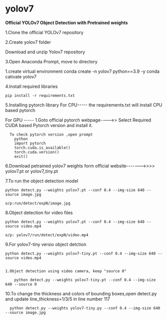 # yolov7
**Official YOLOv7 Object Detection with Pretrained weights**

1.Clone the official YOLOv7 repository

2.Create yolov7 folder

Download and unzip Yolov7 repository

3.Open Anaconda Prompt, move to directory

  1.create virtual environment
    conda create -n yolov7 python==3.9 -y
    conda cativate yolov7

4.Install required libraries

    pip install -r requirements.txt

5.Installing pytorch library
  For CPU-----
    the requirements.txt will install CPU based pytorch

  For GPU -----
    1.Goto official pytorch webpage---->> Select Required CUDA based Pytorch version and install it.
      
      To check pytorch version ,open prompt
        python
        import pytorch
        torch.cuda.is_available()
        torch.cuda.version()
        exit()

6.Download petrained yolov7 weights form official website------->>>> yolov7.pt  or  yolov7_tiny.pt

7.To run the object detection model
    
    python detect.py --weights yolov7.pt --conf 0.4 --img-size 640 --source image.jpg

    o/p:run/detect/expN/image.jpg

8.Object detection for video files
    
    python detect.py --weights yolov7.pt --conf 0.4 --img-size 640 --source video.mp4

    o/p: yolov7/run/detect/expN/video.mp4

9.For yolov7-tiny versio object detction 
    
    python detect.py --weights yolov7-tiny.pt --conf 0.4 --img-size 640 --source video.mp4
    

    1.Object detection using video camera, keep "source 0"
       
        python detect.py --weights yolov7-tiny.pt --conf 0.4 --img-size 640 --source 0


10.To change the thickness and colors of bounding boxes,open detect.py and update line_thickness=1/3/5 in line number 117

      python detect.py --weights yolov7-tiny.py --conf 0.4 --img-size 640 --source image.jpg
    
    
        
